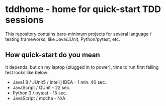 # tddhome - home for quick-start TDD sessions

This repository contains bare-minimum projects for several language / testing frameworks, like Java/JUnit, Python/pytest, etc.

## How quick-start do you mean

It depends, but on my laptop (plugged in to power), time to run first failing test looks like below:

- Java1.8 / JUnit5 / Intellij IDEA - 1 min. 40 sec.
- JavaScript / QUnit - 22 sec.
- Python 3 / pytest - 15 sec.
- JavaScript / mocha - N/A

